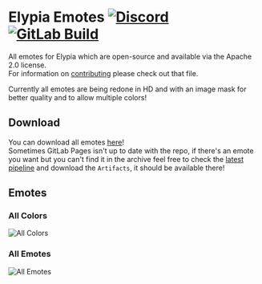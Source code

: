 # Elypia Emotes [![Discord][discord-members]][discord] [![GitLab Build][gitlab-build]][gitlab]
All emotes for Elypia which are open-source and available via the Apache 2.0 license.  
For information on [contributing](CONTRIBUTING.md) please check out that file. 

Currently all emotes are being redone in HD and with an image mask for better quality and to allow multiple colors! 

## Download
You can download all emotes [here][download]!  
Sometimes GitLab Pages isn't up to date with the repo, if there's an emote you want but you can't find it in the archive feel free to check the [latest pipeline][gitlab-pipeline] and download the `Artifacts`, it should be available there!

## Emotes
### All Colors
![All Colors][colors]

### All Emotes
![All Emotes][emotes]

[discord]: https://discord.gg/hprGMaM "Discord Invite"
[discord-members]: https://discordapp.com/api/guilds/184657525990359041/widget.png "Discord Shield"
[gitlab]: https://gitlab.com/Elypia/elypia-emotes/commits/master "Repository on GitLab"
[gitlab-build]: https://gitlab.com/Elypia/elypia-emotes/badges/master/pipeline.svg "GitLab Build Shield"
[gitlab-pipeline]: https://gitlab.com/Elypia/elypia-emotes/pipelines "GitLab Pipeline"

[download]: https://elypia.gitlab.io/elypia-emotes/emotes.zip "All Emotes Packaged"
[colors]: https://elypia.gitlab.io/elypia-emotes/colors.png "All Colors"
[emotes]: https://elypia.gitlab.io/elypia-emotes/emotes.png "All Unique Emotes"